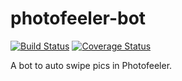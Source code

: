 # photofeeler-bot

[![Build Status](https://travis-ci.org/otaviotech/photofeeler-bot.svg?branch=feature%2Ftests)](https://travis-ci.org/otaviotech/photofeeler-bot) [![Coverage Status](https://coveralls.io/repos/github/otaviotech/photofeeler-bot/badge.svg?branch=feature/tests)](https://coveralls.io/github/otaviotech/photofeeler-bot?branch=feature/tests)

A bot to auto swipe pics in Photofeeler.

